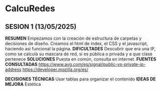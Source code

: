 # CalcuRedes

## SESION 1 (13/05/2025)

**RESUMEN**
Empezamos con la creación de estructura de carpetas y decisiones de diseño. 
Creamos el html de index, el CSS y el javascript, haciendo asi funcional la página.
**DIFICULTADES**
Descubrir que era una IP, como se calcula su mascara de red, si es pública o privada y a que clase pertenece
**SOLUCIONES**
Puesta en común, consulta en internet.
**FUENTES CONSULTADAS**
https://www.avg.com/es/signal/public-vs-private-ip-address
https://developer.mozilla.org/es/

**DECISIONES TÉCNICAS**
Usar tablas para organizar el contenido
**IDEAS DE MEJORA**
Estética